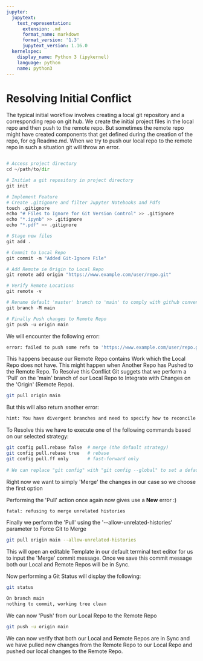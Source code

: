 ```yaml
---
jupyter:
  jupytext:
    text_representation:
      extension: .md
      format_name: markdown
      format_version: '1.3'
      jupytext_version: 1.16.0
  kernelspec:
    display_name: Python 3 (ipykernel)
    language: python
    name: python3
---
```


<!-- #region jp-MarkdownHeadingCollapsed=true -->
# Resolving Initial Conflict

The typical initial workflow involves creating a local git repository and a corresponding repo on git hub. We create the initial project files in the local repo and then push to the remote repo. But sometimes the remote repo might have created components that get defined during the creation of the repo, for eg Readme.md. When we try to push our local repo to the remote repo in such a situation git will throw an error.

```python

# Access project directory
cd ~/path/to/dir

# Initiat a git repository in project directory
git init

# Implement Feature
# Create .gitignore and filter Jupyter Notebooks and Pdfs
touch .gitignore
echo "# Files to Ignore for Git Version Control" >> .gitignore
echo "*.ipynb" >> .gitignore
echo "*.pdf" >> .gitignore

# Stage new files
git add .

# Commit to Local Repo
git commit -m "Added Git-Ignore File"

# Add Remote ie Origin to Local Repo 
git remote add origin "https://www.example.com/user/repo.git"

# Verify Remote Locations
git remote -v

# Rename default 'master' branch to 'main' to comply with github conventions
git branch -M main

# Finally Push changes to Remote Repo
git push -u origin main


```

We will encounter the following error:

```bash
error: failed to push some refs to 'https://www.example.com/user/repo.git'
```

This happens because our Remote Repo contains Work which the Local Repo does not have. This might happen when Another Repo has Pushed to the Remote Repo. To Resolve this Conflict Git suggets that we perform a 'Pull' on the 'main' branch of our Local Repo to Integrate with Changes on the 'Origin' (Remote Repo).

```bash
git pull origin main
```

But this will also return another error:

```bash
hint: You have divergent branches and need to specify how to reconcile them.
```

To Resolve this we have to execute one of the following commands based on our selected strategy: 

```bash
git config pull.rebase false  # merge (the default strategy)
git config pull.rebase true   # rebase
git config pull.ff only       # fast-forward only
 
# We can replace "git config" with "git config --global" to set a default preference for all repositories.
```

Right now we want to simply 'Merge' the changes in our case so we choose the first option

Performing the 'Pull' action once again now gives use a **New** error :)

```bash
fatal: refusing to merge unrelated histories
```

Finally we perform the 'Pull' using the '--allow-unrelated-histories' parameter to Force Git to Merge

```bash
git pull origin main --allow-unrelated-histories
```

This will open an editable Template in our default terminal text editor for us to input the 'Merge' commit message. Once we save this commit message both our Local and Remote Repos will be in Sync.

Now performing a Git Status will display the following:
```bash
git status

On branch main
nothing to commit, working tree clean

```

We can now 'Push' from our Local Repo to the Remote Repo

```bash
git push -u origin main
```

We can now verify that both our Local and Remote Repos are in Sync and we have pulled new changes from the Remote Repo to our Local Repo and pushed our local changes to the Remote Repo.
<!-- #endregion -->
